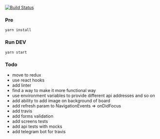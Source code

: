 [![Build Status](https://travis-ci.com/timirila1/todo-share.svg?token=iDsBQL2CPrb6wqunpWN1&branch=master)](https://travis-ci.com/timirila1/todo-share)

### Pre
```
yarn install
```

### Run DEV
```
yarn start
```

### Todo
- move to redux
- use react hooks
- add linter
- find a way to make it more functional way
- use environment variables to provide different api addresses and so on
- add ability to add image on background of board
- add refresh param to NavigationEvents => onDidFocus
- add travis
- add forms validation
- add screens tests
- add api tests with mocks
- add telegram bot for travis